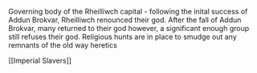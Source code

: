 Governing body of the Rheilliwch capital - following the inital success of Addun Brokvar, Rheilliwch renounced their god. After the fall of Addun Brokvar, many returned to their god however, a significant enough group still refuses their god. Religious hunts are in place to smudge out any remnants of the old way heretics


[[Imperial Slavers]]
